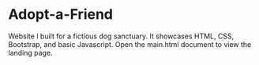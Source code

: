 # Adopt-a-Friend
Website I built for a fictious dog sanctuary. It showcases HTML, CSS, Bootstrap, and basic Javascript.
Open the main.html document to view the landing page.
